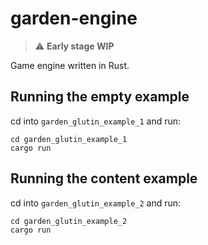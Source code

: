 # garden-engine

> :warning: **Early stage WIP**

Game engine written in Rust.

## Running the empty example

cd into `garden_glutin_example_1` and run:
```
cd garden_glutin_example_1
cargo run
```

## Running the content example

cd into `garden_glutin_example_2` and run:
```
cd garden_glutin_example_2
cargo run
```